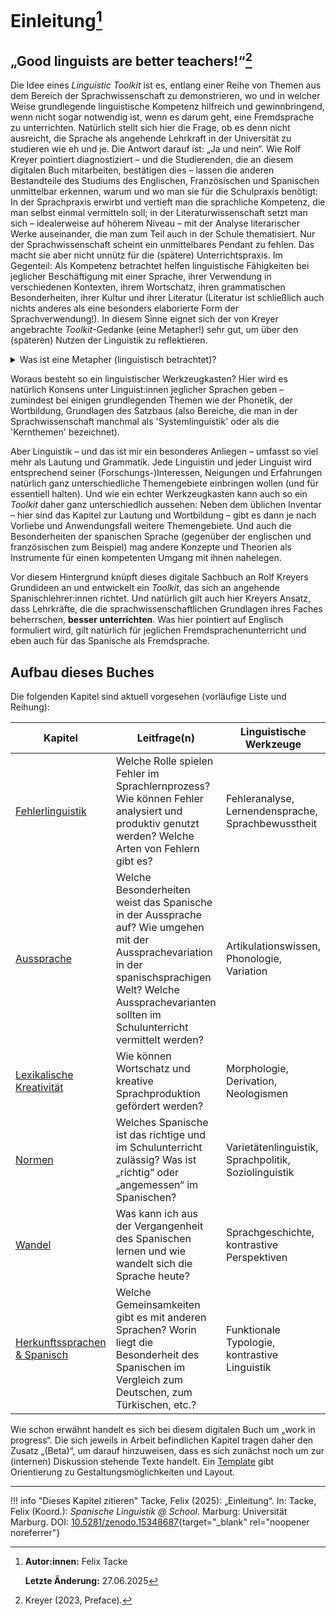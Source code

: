 # Einleitung[^*]

## „Good linguists are better teachers!“[^2]

Die Idee eines *Linguistic Toolkit* ist es, entlang einer Reihe von Themen aus dem Bereich der Sprachwissenschaft zu demonstrieren, wo und in welcher Weise grundlegende linguistische Kompetenz hilfreich und gewinnbringend, wenn nicht sogar notwendig ist, wenn es darum geht, eine Fremdsprache zu unterrichten. Natürlich stellt sich hier die Frage, ob es denn nicht ausreicht, die Sprache als angehende Lehrkraft in der Universität zu studieren wie eh und je. Die Antwort darauf ist: „Ja und nein“. Wie Rolf Kreyer pointiert diagnostiziert – und die Studierenden, die an diesem digitalen Buch mitarbeiten, bestätigen dies – lassen die anderen Bestandteile des Studiums des Englischen, Französischen und Spanischen unmittelbar erkennen, warum und wo man sie für die Schulpraxis benötigt: In der Sprachpraxis erwirbt und vertieft man die sprachliche Kompetenz, die man selbst einmal vermitteln soll; in der Literaturwissenschaft setzt man sich – idealerweise auf höherem Niveau – mit der Analyse literarischer Werke auseinander, die man zum Teil auch in der Schule thematisiert. Nur der Sprachwissenschaft scheint ein unmittelbares Pendant zu fehlen. Das macht sie aber nicht unnütz für die (spätere) Unterrichtspraxis. Im Gegenteil: Als Kompetenz betrachtet helfen linguistische Fähigkeiten bei jeglicher Beschäftigung mit einer Sprache, ihrer Verwendung in verschiedenen Kontexten, ihrem Wortschatz, ihren grammatischen Besonderheiten, ihrer Kultur und ihrer Literatur (Literatur ist schließlich auch nichts anderes als eine besonders elaborierte Form der Sprachverwendung!). In diesem Sinne eignet sich der von Kreyer angebrachte *Toolkit*-Gedanke (eine Metapher!) sehr gut, um über den (späteren) Nutzen der Linguistik zu reflektieren.

<details>
<summary>Was ist eine Metapher (linguistisch betrachtet)?</summary>
<p>Metaphern in der Sprache spiegeln lediglich das dahinterliegende Denken. Sie dienen dazu komplexe Sachverhalte anschaulich mithilfe von einfacheren Sachverhalten darzustellen. Konzepte aus einem konkreten Quellbereich werden auf einen abstrakten Zielbereich übertragen.</p>
</details>

Woraus besteht so ein linguistischer Werkzeugkasten? Hier wird es natürlich Konsens unter Linguist:innen jeglicher Sprachen geben – zumindest bei einigen grundlegenden Themen wie der Phonetik, der Wortbildung, Grundlagen des Satzbaus (also Bereiche, die man in der Sprachwissenschaft manchmal als 'Systemlinguistik' oder als die 'Kernthemen' bezeichnet).

Aber Linguistik – und das ist mir ein besonderes Anliegen – umfasst so viel mehr als Lautung und Grammatik. Jede Linguistin und jeder Linguist wird entsprechend seiner (Forschungs-)Interessen, Neigungen und Erfahrungen natürlich ganz unterschiedliche Themengebiete einbringen wollen (und für essentiell halten). Und wie ein echter Werkzeugkasten kann auch so ein *Toolkit* daher ganz unterschiedlich aussehen: Neben dem üblichen Inventar – hier sind das Kapitel zur Lautung und Wortbildung – gibt es dann je nach Vorliebe und Anwendungsfall weitere Themengebiete. Und auch die Besonderheiten der spanischen Sprache (gegenüber der englischen und französischen zum Beispiel) mag andere Konzepte und Theorien als Instrumente für einen kompetenten Umgang mit ihnen nahelegen.

Vor diesem Hintergrund knüpft dieses digitale Sachbuch an Rolf Kreyers Grundideen an und entwickelt ein *Toolkit*, das sich an angehende Spanischlehrer:innen richtet. Und natürlich gilt auch hier Kreyers Ansatz, dass Lehrkräfte, die die sprachwissenschaftlichen Grundlagen ihres Faches beherrschen, **besser unterrichten**. Was hier pointiert auf Englisch formuliert wird, gilt natürlich für jeglichen Fremdsprachenunterricht und eben auch für das Spanische als Fremdsprache.

## Aufbau dieses Buches

Die folgenden Kapitel sind aktuell vorgesehen (vorläufige Liste und Reihung):

| Kapitel | Leitfrage(n) | Linguistische Werkzeuge |
|------|-----------|-------------------------|
| [Fehlerlinguistik](fehlerlinguistik/fehlerlinguistik.md) | Welche Rolle spielen Fehler im Sprachlernprozess? Wie können Fehler analysiert und produktiv genutzt werden? Welche Arten von Fehlern gibt es? | Fehleranalyse, Lernendensprache, Sprachbewusstheit |
| [Aussprache](aussprache/aussprache.md) | Welche Besonderheiten weist das Spanische in der Aussprache auf? Wie umgehen mit der Aussprachevariation in der spanischsprachigen Welt? Welche Aussprachevarianten sollten im Schulunterricht vermittelt werden? | Artikulationswissen, Phonologie, Variation |
| [Lexikalische Kreativität](lexik/kreativitaet.md) | Wie können Wortschatz und kreative Sprachproduktion gefördert werden? | Morphologie, Derivation, Neologismen |
| [Normen](normen/normen.md) | Welches Spanische ist das richtige und im Schulunterricht zulässig? Was ist „richtig“ oder „angemessen“ im Spanischen? | Varietätenlinguistik, Sprachpolitik, Soziolinguistik |
| [Wandel](wandel/wandel.md) | Was kann ich aus der Vergangenheit des Spanischen lernen und wie wandelt sich die Sprache heute? | Sprachgeschichte, kontrastive Perspektiven |
| [Herkunftssprachen & Spanisch](typologie/typologie.md) | Welche Gemeinsamkeiten gibt es mit anderen Sprachen? Worin liegt die Besonderheit des Spanischen im Vergleich zum Deutschen, zum Türkischen, etc.? | Funktionale Typologie, kontrastive Linguistik |

Wie schon erwähnt handelt es sich bei diesem digitalen Buch um „work in progress“. Die sich jeweils in Arbeit befindlichen Kapitel tragen daher den Zusatz „(Beta)“, um darauf hinzuweisen, dass es sich zunächst noch um zur (internen) Diskussion stehende Texte handelt. Ein [Template](template.md) gibt Orientierung zu Gestaltungsmöglichkeiten und Layout.

---

!!! info "Dieses Kapitel zitieren" 
    Tacke, Felix (2025): „Einleitung“. In: Tacke, Felix (Koord.): *Spanische Linguistik @ School*. Marburg: Universität Marburg. DOI: [10.5281/zenodo.15348687](https://doi.org/10.5281/zenodo.15348687){target="_blank" rel="noopener noreferrer"}


[^*]: **Autor:innen:** Felix Tacke  
        
      **Letzte Änderung:** 27.06.2025  
    
      
[^2]: Kreyer (2023, Preface).  

